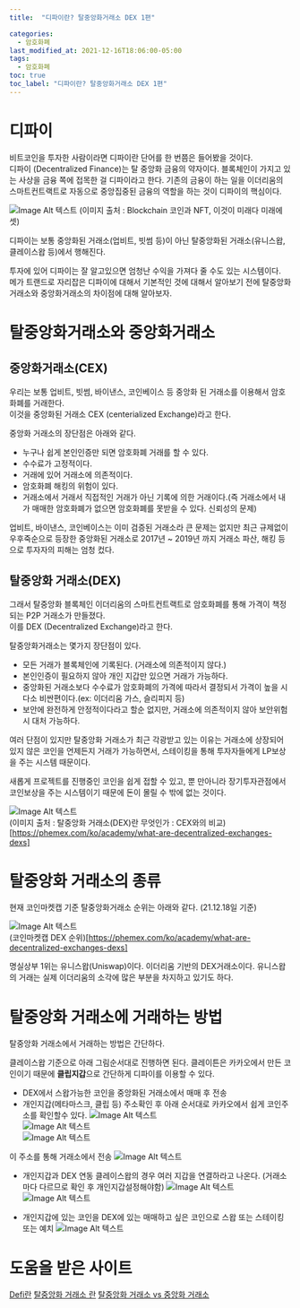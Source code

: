 ```yaml
---
title:  "디파이란? 탈중앙화거래소 DEX 1편"

categories:
  - 암호화폐
last_modified_at: 2021-12-16T18:06:00-05:00
tags:
  - 암호화폐
toc: true
toc_label: "디파이란? 탈중앙화거래소 DEX 1편"
---
```


# 디파이
비트코인을 투자한 사람이라면 디파이란 단어를 한 번쯤은 들어봤을 것이다. <br>
디파이 (Decentralized Finance)는 탈 중앙화 금융의 약자이다. 블록체인이 가지고 있는 사상을 금융 쪽에 접목한 걸 디파이라고 한다.
기존의 금융이 하는 일을 이더리움의 스마트컨트랙트로 자동으로 중앙집중된 금융의 역할을 하는 것이 디파이의 핵심이다.<br>

![Image Alt 텍스트](/assets/img/crypto/defi.png) 
(이미지 출처 : Blockchain 코인과 NFT, 이것이 미래다 미래에셋)

디파이는 보통 중앙화된 거래소(업비트, 빗썸 등)이 아닌 탈중앙화된 거래소(유니스왑, 클레이스왑 등)에서 행해진다.<br>

투자에 있어 디파이는 잘 알고있으면 엄청난 수익을 가져다 줄 수도 있는 시스템이다.<br>
메가 트랜드로 자리잡은 디파이에 대해서 기본적인 것에 대해서 알아보기 전에 탈중앙화거래소와 중앙화거래소의 차이점에 대해 알아보자.

# 탈중앙화거래소와 중앙화거래소
## 중앙화거래소(CEX)
우리는 보통 업비트, 빗썸, 바이낸스, 코인베이스 등 중앙화 된 거래소를 이용해서 암호화폐를 거래한다.<br>
이것을 중앙화된 거래소 CEX (centerialized Exchange)라고 한다. 

중앙화 거래소의 장단점은 아래와 같다. <br>
- 누구나 쉽게 본인인증만 되면 암호화폐 거래를 할 수 있다.
- 수수료가 고정적이다.
- 거래에 있어 거래소에 의존적이다.
- 암호화폐 해킹의 위험이 있다.
- 거래소에서 거래서 직접적인 거래가 아닌 기록에 의한 거래이다.(즉 거래소에서 내가 매매한 암호화폐가 없으면 암호화폐를 못받을 수 있다. 신뢰성의 문제)

업비트, 바이낸스, 코인베이스는 이미 검증된 거래소라 큰 문제는 없지만 최근 규제없이 우후죽순으로 등장한 중앙화된 거래소로 2017년 ~ 2019년 까지 거래소 파산, 해킹 등으로 투자자의 피해는 엄청 컸다.


## 탈중앙화 거래소(DEX)
그래서 탈중앙화 블록체인 이더리움의 스마트컨트랙트로 암호화폐를 통해 가격이 책정되는 P2P 거래소가 만들졌다. <br> 
이를 DEX (Decentralized Exchange)라고 한다.<br>

탈중앙화거래소는 몇가지 장단점이 있다.
- 모든 거래가 블록체인에 기록된다. (거래소에 의존적이지 않다.)
- 본인인증이 필요하지 않아 개인 지갑만 있으면 거래가 가능하다.
- 중앙화된 거래소보다 수수료가 암호화폐의 가격에 따라서 결정되서 가격이 높을 시 다소 비싼편이다.(ex: 이더리움 가스, 슬리피지 등)
- 보안에 완전하게 안정적이다라고 할순 없지만, 거래소에 의존적이지 않아 보안위험 시 대처 가능하다.

여러 단점이 있지만 탈중앙화 거래소가 최근 각광받고 있는 이유는 거래소에 상장되어 있지 않은 코인을 언제든지 거래가 가능하면서, 스테이킹을 통해 투자자들에게 LP보상을 주는 시스템 때문이다.<br>

새롭게 프로젝트를 진행중인 코인을 쉽게 접할 수 있고, 뿐 만아니라 장기투자관점에서 코인보상을 주는 시스템이기 때문에 돈이 몰릴 수 밖에 없는 것이다.

![Image Alt 텍스트](/assets/img/crypto/cex_dex.jpeg) <br>
(이미지 출처 : 탈중앙화 거래소(DEX)란 무엇인가 : CEX와의 비교)[https://phemex.com/ko/academy/what-are-decentralized-exchanges-dexs]

# 탈중앙화 거래소의 종류
현재 코인마켓캡 기준 탈중앙화거래소 순위는 아래와 같다. (21.12.18일 기준)

![Image Alt 텍스트](/assets/img/crypto/dex_coinmarketcap.png) <br>
(코인마켓캡 DEX 순위)[https://phemex.com/ko/academy/what-are-decentralized-exchanges-dexs]

명실상부 1위는 유니스왑(Uniswap)이다. 이더리움 기반의 DEX거래소이다. 유니스왑의 거래는 실제 이더리움의 소각에 많은 부분을 차지하고 있기도 하다.

# 탈중앙화 거래소에 거래하는 방법
탈중앙화 거래소에서 거래하는 방법은 간단하다.<br>


클레이스왑 기준으로 아래 그림순서대로 진행하면 된다. 클레이튼은 카카오에서 만든 코인이기 때문에 **클립지갑**으로 간단하게 디파이를 이용할 수 있다. <br>

- DEX에서 스왑가능한 코인을 중앙화된 거래소에서 매매 후 전송
- 개인지갑(메타마스크, 클립 등) 주소확인 후 
아래 순서대로 카카오에서 쉽게 코인주소를 확인할수 있다.
![Image Alt 텍스트](/assets/img/crypto/clip_1.PNG) <br>
![Image Alt 텍스트](/assets/img/crypto/clip_2.PNG) <br>
![Image Alt 텍스트](/assets/img/crypto/clip_3.PNG) <br>

이 주소를 통해 거래소에서 전송
![Image Alt 텍스트](/assets/img/crypto/klay_bithumb.PNG) <br>

- 개인지갑과 DEX 연동
클레이스왑의 경우 여러 지갑을 연결하라고 나온다. (거래소마다 다르므로 확인 후 개인지갑설정해야함)
![Image Alt 텍스트](/assets/img/crypto/klayswap_1.jpeg) <br>
![Image Alt 텍스트](/assets/img/crypto/klayswap_2.jpeg) <br>


- 개인지갑에 있는 코인을 DEX에 있는 매매하고 싶은 코인으로 스왑 또는 스테이킹 또는 예치
![Image Alt 텍스트](/assets/img/crypto/klayswap_3.jpeg) <br>

# 도움을 받은 사이트
[Defi란](https://luniverse.io/2021/03/31/what-is-defi/?lang=ko)
[탈중앙화 거래소 란](https://www.cointrend.kr/%ED%83%88-%EC%A4%91%EC%95%99%ED%99%94-%EA%B1%B0%EB%9E%98%EC%86%8C-dex-%EB%9E%80/)
[탈중앙화 거래소 vs 중앙화 거래소](https://steemit.com/coinkorea/@bbkang/vs)